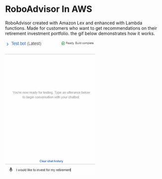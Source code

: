 # RoboAdvisor In AWS
RoboAdvisor created with Amazon Lex and enhanced with Lambda functions. Made for customers who want to get recommendations on their retirement investment portfolio. the gif below demonstrates how it works.

![Robo Advisor](Images/AWS_LEX_Retirement_recommendation_bot.gif)
